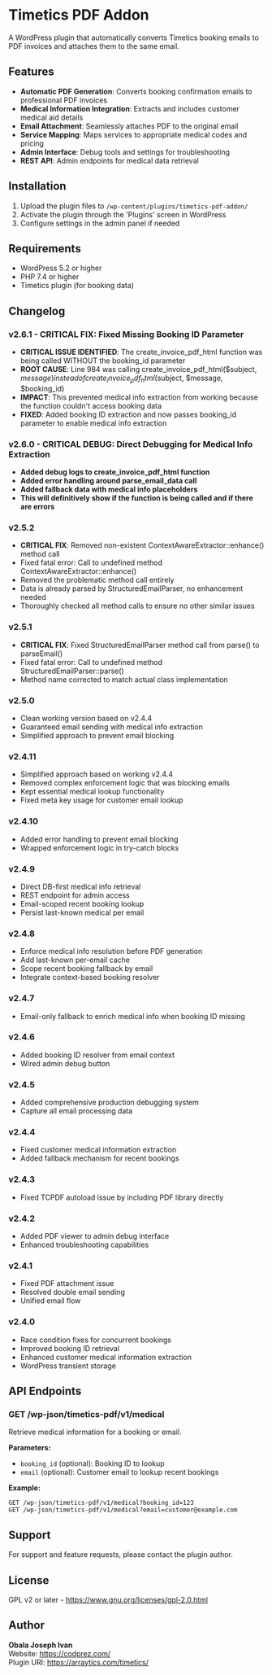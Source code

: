# Timetics PDF Addon

A WordPress plugin that automatically converts Timetics booking emails to PDF invoices and attaches them to the same email.

## Features

- **Automatic PDF Generation**: Converts booking confirmation emails to professional PDF invoices
- **Medical Information Integration**: Extracts and includes customer medical aid details
- **Email Attachment**: Seamlessly attaches PDF to the original email
- **Service Mapping**: Maps services to appropriate medical codes and pricing
- **Admin Interface**: Debug tools and settings for troubleshooting
- **REST API**: Admin endpoints for medical data retrieval

## Installation

1. Upload the plugin files to `/wp-content/plugins/timetics-pdf-addon/`
2. Activate the plugin through the 'Plugins' screen in WordPress
3. Configure settings in the admin panel if needed

## Requirements

- WordPress 5.2 or higher
- PHP 7.4 or higher
- Timetics plugin (for booking data)

## Changelog

### v2.6.1 - CRITICAL FIX: Fixed Missing Booking ID Parameter
- **CRITICAL ISSUE IDENTIFIED**: The create_invoice_pdf_html function was being called WITHOUT the booking_id parameter
- **ROOT CAUSE**: Line 984 was calling create_invoice_pdf_html($subject, $message) instead of create_invoice_pdf_html($subject, $message, $booking_id)
- **IMPACT**: This prevented medical info extraction from working because the function couldn't access booking data
- **FIXED**: Added booking ID extraction and now passes booking_id parameter to enable medical info extraction

### v2.6.0 - CRITICAL DEBUG: Direct Debugging for Medical Info Extraction
- **Added debug logs to create_invoice_pdf_html function**
- **Added error handling around parse_email_data call**
- **Added fallback data with medical info placeholders**
- **This will definitively show if the function is being called and if there are errors**

### v2.5.2
- **CRITICAL FIX**: Removed non-existent ContextAwareExtractor::enhance() method call
- Fixed fatal error: Call to undefined method ContextAwareExtractor::enhance()
- Removed the problematic method call entirely
- Data is already parsed by StructuredEmailParser, no enhancement needed
- Thoroughly checked all method calls to ensure no other similar issues

### v2.5.1
- **CRITICAL FIX**: Fixed StructuredEmailParser method call from parse() to parseEmail()
- Fixed fatal error: Call to undefined method StructuredEmailParser::parse()
- Method name corrected to match actual class implementation

### v2.5.0
- Clean working version based on v2.4.4
- Guaranteed email sending with medical info extraction
- Simplified approach to prevent email blocking

### v2.4.11
- Simplified approach based on working v2.4.4
- Removed complex enforcement logic that was blocking emails
- Kept essential medical lookup functionality
- Fixed meta key usage for customer email lookup

### v2.4.10
- Added error handling to prevent email blocking
- Wrapped enforcement logic in try-catch blocks

### v2.4.9
- Direct DB-first medical info retrieval
- REST endpoint for admin access
- Email-scoped recent booking lookup
- Persist last-known medical per email

### v2.4.8
- Enforce medical info resolution before PDF generation
- Add last-known per-email cache
- Scope recent booking fallback by email
- Integrate context-based booking resolver

### v2.4.7
- Email-only fallback to enrich medical info when booking ID missing

### v2.4.6
- Added booking ID resolver from email context
- Wired admin debug button

### v2.4.5
- Added comprehensive production debugging system
- Capture all email processing data

### v2.4.4
- Fixed customer medical information extraction
- Added fallback mechanism for recent bookings

### v2.4.3
- Fixed TCPDF autoload issue by including PDF library directly

### v2.4.2
- Added PDF viewer to admin debug interface
- Enhanced troubleshooting capabilities

### v2.4.1
- Fixed PDF attachment issue
- Resolved double email sending
- Unified email flow

### v2.4.0
- Race condition fixes for concurrent bookings
- Improved booking ID retrieval
- Enhanced customer medical information extraction
- WordPress transient storage

## API Endpoints

### GET /wp-json/timetics-pdf/v1/medical

Retrieve medical information for a booking or email.

**Parameters:**
- `booking_id` (optional): Booking ID to lookup
- `email` (optional): Customer email to lookup recent bookings

**Example:**
```
GET /wp-json/timetics-pdf/v1/medical?booking_id=123
GET /wp-json/timetics-pdf/v1/medical?email=customer@example.com
```

## Support

For support and feature requests, please contact the plugin author.

## License

GPL v2 or later - https://www.gnu.org/licenses/gpl-2.0.html

## Author

**Obala Joseph Ivan**  
Website: https://codprez.com/  
Plugin URI: https://arraytics.com/timetics/